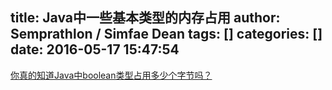 title: Java中一些基本类型的内存占用
author: Semprathlon / Simfae Dean
tags: []
categories: []
date: 2016-05-17 15:47:54
---
[你真的知道Java中boolean类型占用多少个字节吗？](http://www.jianshu.com/p/2f663dc820d0)